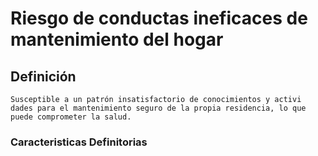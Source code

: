 # Riesgo de conductas ineficaces de mantenimiento del hogar
## Definición
	Susceptible a un patrón insatisfactorio de conocimientos y activi dades para el mantenimiento seguro de la propia residencia, lo que puede comprometer la salud.

### Caracteristicas Definitorias


